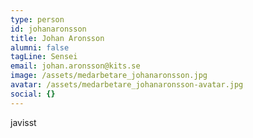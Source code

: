 ```yaml
---
type: person
id: johanaronsson
title: Johan Aronsson
alumni: false
tagLine: Sensei
email: johan.aronsson@kits.se
image: /assets/medarbetare_johanaronsson.jpg
avatar: /assets/medarbetare_johanaronsson-avatar.jpg
social: {}
---
```


javisst
